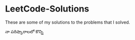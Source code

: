 # LeetCode-Solutions
These are some of my solutions to the problems that I solved.

నా పరిష్కారాలలో కొన్ని
